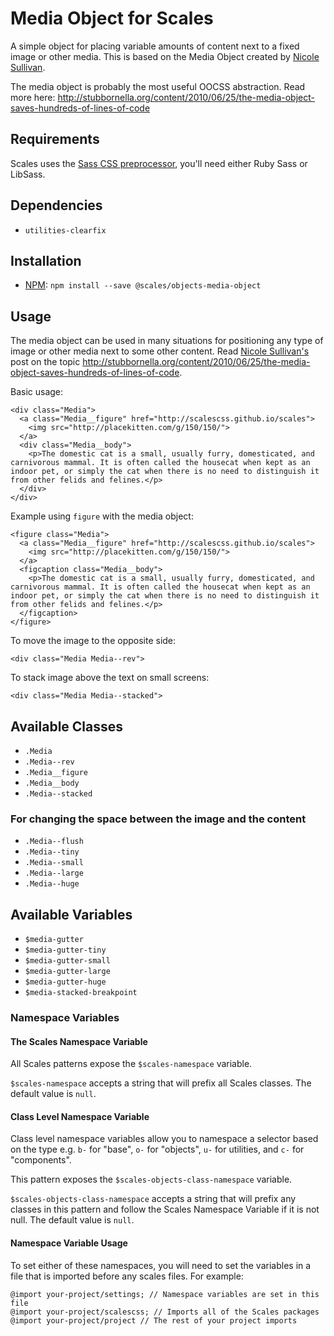 # Media Object for Scales

A simple object for placing variable amounts of content next to a fixed image or other media. This is based on the Media Object created by [Nicole Sullivan](http://twitter.com/stubbornella).

The media object is probably the most useful OOCSS abstraction. Read more here: http://stubbornella.org/content/2010/06/25/the-media-object-saves-hundreds-of-lines-of-code

## Requirements

Scales uses the [Sass CSS preprocessor](http://sass-lang.com/), you'll need either Ruby Sass or LibSass.

## Dependencies

* `utilities-clearfix`

## Installation

* [NPM](http://npmjs.com): `npm install --save @scales/objects-media-object`

## Usage
The media object can be used in many situations for positioning any type of image or other media next to some other content. Read [Nicole Sullivan's](http://twitter.com/stubbornella) post on the topic http://stubbornella.org/content/2010/06/25/the-media-object-saves-hundreds-of-lines-of-code.

Basic usage:
```
<div class="Media">
  <a class="Media__figure" href="http://scalescss.github.io/scales">
    <img src="http://placekitten.com/g/150/150/">
  </a>
  <div class="Media__body">
    <p>The domestic cat is a small, usually furry, domesticated, and carnivorous mammal. It is often called the housecat when kept as an indoor pet, or simply the cat when there is no need to distinguish it from other felids and felines.</p>
  </div>
</div>
```

Example using `figure` with the media object:
```
<figure class="Media">
  <a class="Media__figure" href="http://scalescss.github.io/scales">
    <img src="http://placekitten.com/g/150/150/">
  </a>
  <figcaption class="Media__body">
    <p>The domestic cat is a small, usually furry, domesticated, and carnivorous mammal. It is often called the housecat when kept as an indoor pet, or simply the cat when there is no need to distinguish it from other felids and felines.</p>
  </figcaption>
</figure>
```

To move the image to the opposite side:
```
<div class="Media Media--rev">
```

To stack image above the text on small screens:
```
<div class="Media Media--stacked">
```


## Available Classes

* `.Media`
* `.Media--rev`
* `.Media__figure`
* `.Media__body`
* `.Media--stacked`

### For changing the space between the image and the content
* `.Media--flush`
* `.Media--tiny`
* `.Media--small`
* `.Media--large`
* `.Media--huge`

## Available Variables

* `$media-gutter`
* `$media-gutter-tiny`
* `$media-gutter-small`
* `$media-gutter-large`
* `$media-gutter-huge`
* `$media-stacked-breakpoint`

### Namespace Variables

#### The Scales Namespace Variable

All Scales patterns expose the `$scales-namespace` variable.

`$scales-namespace` accepts a string that will prefix all Scales classes. The default value is `null`.

#### Class Level Namespace Variable

Class level namespace variables allow you to namespace a selector based on the type e.g. `b-` for "base", `o-` for "objects", `u-` for utilities, and `c-` for "components".

This pattern exposes the `$scales-objects-class-namespace` variable.

`$scales-objects-class-namespace` accepts a string that will prefix any classes in this pattern and follow the Scales Namespace Variable if it is not null. The default value is `null`.

#### Namespace Variable Usage

To set either of these namespaces, you will need to set the variables in a file that is imported before any scales files. For example:

```
@import your-project/settings; // Namespace variables are set in this file
@import your-project/scalescss; // Imports all of the Scales packages
@import your-project/project // The rest of your project imports
```

